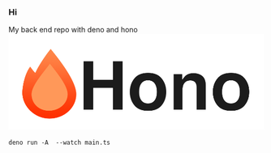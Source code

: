 ### Hi
My back end repo with deno and hono 
![Hono logo](https://raw.githubusercontent.com/honojs/hono/main/docs/images/hono-title.png)

```
deno run -A  --watch main.ts  
```
